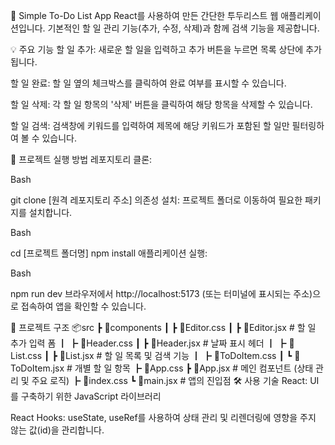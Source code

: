 📝 Simple To-Do List App
React를 사용하여 만든 간단한 투두리스트 웹 애플리케이션입니다. 기본적인 할 일 관리 기능(추가, 수정, 삭제)과 함께 검색 기능을 제공합니다.

💡 주요 기능
할 일 추가: 새로운 할 일을 입력하고 추가 버튼을 누르면 목록 상단에 추가됩니다.

할 일 완료: 할 일 옆의 체크박스를 클릭하여 완료 여부를 표시할 수 있습니다.

할 일 삭제: 각 할 일 항목의 '삭제' 버튼을 클릭하여 해당 항목을 삭제할 수 있습니다.

할 일 검색: 검색창에 키워드를 입력하여 제목에 해당 키워드가 포함된 할 일만 필터링하여 볼 수 있습니다.

🚀 프로젝트 실행 방법
레포지토리 클론:

Bash

git clone [원격 레포지토리 주소]
의존성 설치: 프로젝트 폴더로 이동하여 필요한 패키지를 설치합니다.

Bash

cd [프로젝트 폴더명]
npm install
애플리케이션 실행:

Bash

npm run dev
브라우저에서 http://localhost:5173 (또는 터미널에 표시되는 주소)으로 접속하여 앱을 확인할 수 있습니다.

📁 프로젝트 구조
📦src
┣ 📂components
┃ ┣ 📜Editor.css
┃ ┣ 📜Editor.jsx # 할 일 추가 입력 폼
┃ ┣ 📜Header.css
┃ ┣ 📜Header.jsx # 날짜 표시 헤더
┃ ┣ 📜List.css
┃ ┣ 📜List.jsx # 할 일 목록 및 검색 기능
┃ ┣ 📜ToDoItem.css
┃ ┗ 📜ToDoItem.jsx # 개별 할 일 항목
┣ 📜App.css
┣ 📜App.jsx # 메인 컴포넌트 (상태 관리 및 주요 로직)
┣ 📜index.css
┗ 📜main.jsx # 앱의 진입점
🛠️ 사용 기술
React: UI를 구축하기 위한 JavaScript 라이브러리

React Hooks: useState, useRef를 사용하여 상태 관리 및 리렌더링에 영향을 주지 않는 값(id)을 관리합니다.
